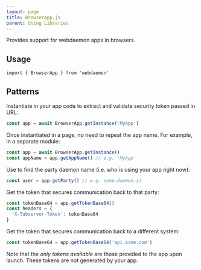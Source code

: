 ```yaml
---
layout: page
title: BrowserApp.js
parent: Using Libraries
---
```

Provides support for webdaemon apps in browsers.

## Usage
```
import { BrowserApp } from 'webdaemon'
```

## Patterns
Instantiate in your app code to extract and validate security token passed in URL:
```javascript
const app = await BrowserApp.getInstance('MyApp')
```

Once instantiated in a page, no need to repeat the app name. For example, in a separate module:
```javascript
const app = await BrowserApp.getInstance()
const appName = app.getAppName() // e.g. 'MyApp'
```

Use to find the party daemon name (i.e. who is using your app right now):
```javascript
const user = app.getParty() // e.g. some.daemon.id
```

Get the token that secures communication back to that party:
```javascript
const tokenBase64 = app.getTokenBase64()
const headers = {
  'X-Tabserver-Token': tokenBase64
}
```

Get the token that secures communication back to a different system:
```javascript
const tokenBase64 = app.getTokenBase64('api.acme.com')
```
Note that the _only tokens available_ are those provided to the app upon launch. These
tokens are not generated by your app.
